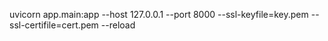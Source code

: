 uvicorn app.main:app --host 127.0.0.1 --port 8000 --ssl-keyfile=key.pem --ssl-certifile=cert.pem --reload